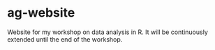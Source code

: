 # ag-website
Website for my workshop on data analysis in R. It will be continuously extended until the end of the workshop.
